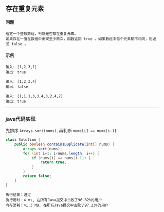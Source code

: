 ## 存在重复元素

#### 问题
```
给定一个整数数组，判断是否存在重复元素。
如果存在一值在数组中出现至少两次，函数返回 true 。如果数组中每个元素都不相同，则返回 false 。
```
#### 示例
```
输入: [1,2,3,1]
输出: true

输入: [1,2,3,4]
输出: false

输入: [1,1,1,3,3,4,3,2,4,2]
输出: true
```

***
### java代码实现
先排序 `Arrays.sort(nums)`, 再判断 `nums[i] == nums[i-1]`
```java
class Solution {
    public boolean containsDuplicate(int[] nums) {
        Arrays.sort(nums);
        for (int i=1; i<nums.length; i++) {
            if (nums[i] == nums[i-1]) {
                return true;
            }
        }
        return false;
    }
}
```

```
执行结果：通过
执行用时：4 ms, 在所有Java提交中击败了96.82%的用户
内存消耗：41.3 MB, 在所有Java提交中击败了97.23%的用户
```
